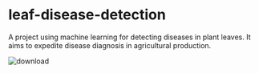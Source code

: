 # leaf-disease-detection
A project using machine learning for detecting diseases in plant leaves. It aims to expedite disease diagnosis in agricultural production. 

![download](https://github.com/oguzhandelibas/leaf-disease-detection/assets/64430254/d9731b2a-2fd6-4525-b68c-6b937bc2b44e)
